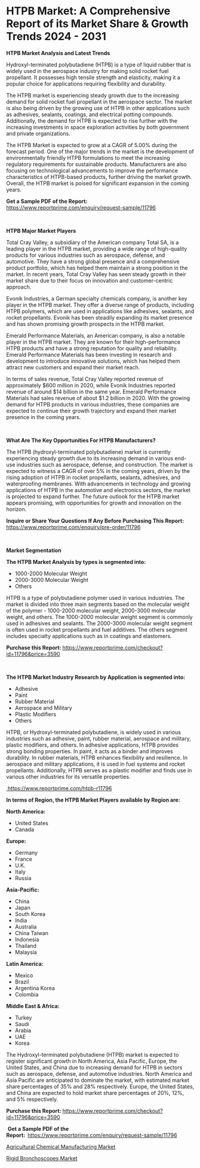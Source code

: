 <p><h1>HTPB Market: A Comprehensive Report of its Market Share & Growth Trends 2024 - 2031</h1></p><p><strong>HTPB Market Analysis and Latest Trends</strong></p>
<p><p>Hydroxyl-terminated polybutadiene (HTPB) is a type of liquid rubber that is widely used in the aerospace industry for making solid rocket fuel propellant. It possesses high tensile strength and elasticity, making it a popular choice for applications requiring flexibility and durability.</p><p>The HTPB market is experiencing steady growth due to the increasing demand for solid rocket fuel propellant in the aerospace sector. The market is also being driven by the growing use of HTPB in other applications such as adhesives, sealants, coatings, and electrical potting compounds. Additionally, the demand for HTPB is expected to rise further with the increasing investments in space exploration activities by both government and private organizations.</p><p>The HTPB Market is expected to grow at a CAGR of 5.00% during the forecast period. One of the major trends in the market is the development of environmentally friendly HTPB formulations to meet the increasing regulatory requirements for sustainable products. Manufacturers are also focusing on technological advancements to improve the performance characteristics of HTPB-based products, further driving the market growth. Overall, the HTPB market is poised for significant expansion in the coming years.</p></p>
<p><strong>Get a Sample PDF of the Report:&nbsp;</strong> <a href="https://www.reportprime.com/enquiry/request-sample/11796">https://www.reportprime.com/enquiry/request-sample/11796</a></p>
<p>&nbsp;</p>
<p><strong>HTPB Major Market Players</strong></p>
<p><p>Total Cray Valley, a subsidiary of the American company Total SA, is a leading player in the HTPB market, providing a wide range of high-quality products for various industries such as aerospace, defense, and automotive. They have a strong global presence and a comprehensive product portfolio, which has helped them maintain a strong position in the market. In recent years, Total Cray Valley has seen steady growth in their market share due to their focus on innovation and customer-centric approach.</p><p>Evonik Industries, a German specialty chemicals company, is another key player in the HTPB market. They offer a diverse range of products, including HTPB polymers, which are used in applications like adhesives, sealants, and rocket propellants. Evonik has been steadily expanding its market presence and has shown promising growth prospects in the HTPB market.</p><p>Emerald Performance Materials, an American company, is also a notable player in the HTPB market. They are known for their high-performance HTPB products and have a strong reputation for quality and reliability. Emerald Performance Materials has been investing in research and development to introduce innovative solutions, which has helped them attract new customers and expand their market reach.</p><p>In terms of sales revenue, Total Cray Valley reported revenue of approximately $600 million in 2020, while Evonik Industries reported revenue of around $14 billion in the same year. Emerald Performance Materials had sales revenue of about $1.2 billion in 2020. With the growing demand for HTPB products in various industries, these companies are expected to continue their growth trajectory and expand their market presence in the coming years.</p></p>
<p>&nbsp;</p>
<p><strong>What Are The Key Opportunities For HTPB Manufacturers?</strong></p>
<p><p>The HTPB (hydroxyl-terminated polybutadiene) market is currently experiencing steady growth due to its increasing demand in various end-use industries such as aerospace, defense, and construction. The market is expected to witness a CAGR of over 5% in the coming years, driven by the rising adoption of HTPB in rocket propellants, sealants, adhesives, and waterproofing membranes. With advancements in technology and growing applications of HTPB in the automotive and electronics sectors, the market is projected to expand further. The future outlook for the HTPB market appears promising, with opportunities for growth and innovation on the horizon.</p></p>
<p><strong>Inquire or Share Your Questions If Any Before Purchasing This Report:</strong> <a href="https://www.reportprime.com/enquiry/pre-order/11796">https://www.reportprime.com/enquiry/pre-order/11796</a></p>
<p>&nbsp;</p>
<p><strong>Market Segmentation</strong></p>
<p><strong>The HTPB Market Analysis by types is segmented into:</strong></p>
<p><ul><li>1000-2000 Molecular Weight</li><li>2000-3000 Molecular Weight</li><li>Others</li></ul></p>
<p><p>HTPB is a type of polybutadiene polymer used in various industries. The market is divided into three main segments based on the molecular weight of the polymer - 1000-2000 molecular weight, 2000-3000 molecular weight, and others. The 1000-2000 molecular weight segment is commonly used in adhesives and sealants. The 2000-3000 molecular weight segment is often used in rocket propellants and fuel additives. The others segment includes specialty applications such as in coatings and elastomers.</p></p>
<p><strong>Purchase this Report:&nbsp;</strong><a href="https://www.reportprime.com/checkout?id=11796&price=3590">https://www.reportprime.com/checkout?id=11796&price=3590</a></p>
<p>&nbsp;</p>
<p><strong>The HTPB Market Industry Research by Application is segmented into:</strong></p>
<p><ul><li>Adhesive</li><li>Paint</li><li>Rubber Material</li><li>Aerospace and Military</li><li>Plastic Modifiers</li><li>Others</li></ul></p>
<p><p>HTPB, or Hydroxyl-terminated polybutadiene, is widely used in various industries such as adhesive, paint, rubber material, aerospace and military, plastic modifiers, and others. In adhesive applications, HTPB provides strong bonding properties. In paint, it acts as a binder and improves durability. In rubber materials, HTPB enhances flexibility and resilience. In aerospace and military applications, it is used in fuel systems and rocket propellants. Additionally, HTPB serves as a plastic modifier and finds use in various other industries for its versatile properties.</p></p>
<p><a href="https://www.reportprime.com/htpb-r11796">&nbsp;https://www.reportprime.com/htpb-r11796</a></p>
<p><strong>In terms of Region, the HTPB Market Players available by Region are:</strong></p>
<p>
    <p> <strong> North America: </strong>
        <ul>
            <li>United States</li>
            <li>Canada</li>
        </ul>
        </p> 
    <p> <strong> Europe: </strong>
        <ul>
            <li>Germany</li>
            <li>France</li>
            <li>U.K.</li>
            <li>Italy</li>
            <li>Russia</li>
        </ul>
        </p> 
    <p> <strong> Asia-Pacific: </strong>
        <ul>
            <li>China</li>
            <li>Japan</li>
            <li>South Korea</li>
            <li>India</li>
            <li>Australia</li>
            <li>China Taiwan</li>
            <li>Indonesia</li>
            <li>Thailand</li>
            <li>Malaysia</li>
        </ul>
        </p> 
    <p> <strong> Latin America: </strong>
        <ul>
            <li>Mexico</li>
            <li>Brazil</li>
            <li>Argentina Korea</li>
            <li>Colombia</li>
        </ul>
        </p> 
    <p> <strong> Middle East & Africa: </strong>
        <ul>
            <li>Turkey</li>
            <li>Saudi</li>
            <li>Arabia</li>
            <li>UAE</li>
            <li>Korea</li>
        </ul>
    </p>
    </p>
<p><p>The Hydroxyl-terminated polybutadiene (HTPB) market is expected to register significant growth in North America, Asia Pacific, Europe, the United States, and China due to increasing demand for HTPB in sectors such as aerospace, defense, and automotive industries. North America and Asia Pacific are anticipated to dominate the market, with estimated market share percentages of 35% and 28% respectively. Europe, the United States, and China are expected to hold market share percentages of 20%, 12%, and 5% respectively.</p></p>
<p><strong>Purchase this Report: </strong><a href="https://www.reportprime.com/checkout?id=11796&price=3590">https://www.reportprime.com/checkout?id=11796&price=3590</a></p>
<p>&nbsp;<strong>Get a Sample PDF of the Report:&nbsp;&nbsp;</strong><a href="https://www.reportprime.com/enquiry/request-sample/11796">https://www.reportprime.com/enquiry/request-sample/11796</a></p>
<p><strong></strong></p>
<p><p><a href="https://github.com/mdinislamsheik/Market-Research-Report-List-1/blob/main/agricultural-chemical-manufacturing-market.md">Agricultural Chemical Manufacturing Market</a></p><p><a href="https://medium.com/@millerjimk/rigid-bronchoscopes-market-overview-global-market-trends-and-future-prospects-from-2024-to-2031-b272a407820d">Rigid Bronchoscopes Market</a></p></p>